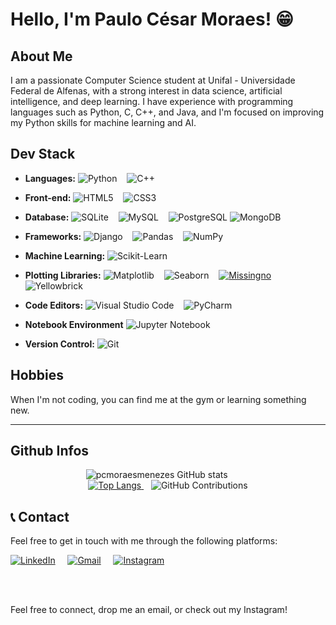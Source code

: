 # Hello, I'm Paulo César Moraes! 😁

## About Me

I am a passionate Computer Science student at Unifal - Universidade Federal de Alfenas, with a strong interest in data science, artificial intelligence, and deep learning. I have experience with programming languages such as Python, C, C++, and Java, and I'm focused on improving my Python skills for machine learning and AI.

## Dev Stack

- **Languages:**
  ![Python](https://img.shields.io/badge/Python-14354C?style=for-the-badge&logo=python&logoColor=white)
  &nbsp;&nbsp;
  ![C++](https://img.shields.io/badge/C++-00599C?style=for-the-badge&logo=c%2B%2B&logoColor=white)
  &nbsp;&nbsp;

- **Front-end:**
  ![HTML5](https://img.shields.io/badge/HTML5-E34F26?style=for-the-badge&logo=html5&logoColor=white)
  &nbsp;&nbsp;
  ![CSS3](https://img.shields.io/badge/CSS3-1572B6?style=for-the-badge&logo=css3&logoColor=white)
  &nbsp;&nbsp;

- **Database:**
  ![SQLite](https://img.shields.io/badge/SQLite-003B57?style=for-the-badge&logo=sqlite&logoColor=white)
  &nbsp;&nbsp;
  ![MySQL](https://img.shields.io/badge/MySQL-4479A1?style=for-the-badge&logo=mysql&logoColor=white)
  &nbsp;&nbsp;
  ![PostgreSQL](https://img.shields.io/badge/PostgreSQL-336791?style=for-the-badge&logo=postgresql&logoColor=white)
  ![MongoDB](https://img.shields.io/badge/MongoDB-%234ea94b.svg?style=for-the-badge&logo=mongodb&logoColor=white)
  &nbsp;&nbsp;

  
- **Frameworks:**
  ![Django](https://img.shields.io/badge/Django-092E20?style=for-the-badge&logo=django&logoColor=white)
  &nbsp;&nbsp;
  ![Pandas](https://img.shields.io/badge/Pandas-150458?style=for-the-badge&logo=pandas&logoColor=white)
  &nbsp;&nbsp;
  ![NumPy](https://img.shields.io/badge/NumPy-013243?style=for-the-badge&logo=numpy&logoColor=white)

- **Machine Learning:**
  ![Scikit-Learn](https://img.shields.io/badge/Scikit--Learn-F7931E?style=for-the-badge&logo=scikit-learn&logoColor=white)


- **Plotting Libraries:**
  ![Matplotlib](https://img.shields.io/badge/Matplotlib-377EB8?style=for-the-badge&logo=matplotlib&logoColor=white)
  &nbsp;&nbsp;
  ![Seaborn](https://img.shields.io/badge/Seaborn-292734?style=for-the-badge&logo=seaborn&logoColor=white)
  &nbsp;&nbsp;
  [![Missingno](https://img.shields.io/badge/Missingno-000000?style=for-the-badge)](https://github.com/ResidentMario/missingno)
  &nbsp;&nbsp;
  ![Yellowbrick](https://img.shields.io/badge/Yellowbrick-F1B136?style=for-the-badge&logo=yellowbrick&logoColor=white)


  
- **Code Editors:**
  ![Visual Studio Code](https://img.shields.io/badge/VS_Code-007ACC?style=for-the-badge&logo=visual-studio-code&logoColor=white)
  &nbsp;&nbsp;
  ![PyCharm](https://img.shields.io/badge/PyCharm-000000?style=for-the-badge&logo=pycharm&logoColor=white)
  &nbsp;&nbsp;

- **Notebook Environment**
  ![Jupyter Notebook](https://img.shields.io/badge/Jupyter%20Notebook-F37626?style=for-the-badge&logo=jupyter&logoColor=white)

- **Version Control:**
  ![Git](https://img.shields.io/badge/Git-F05032?style=for-the-badge&logo=git&logoColor=white)

## Hobbies

When I'm not coding, you can find me at the gym or learning something new.

---
## Github Infos
<div align="center">
  <div style="display: inline-block; margin-right: 20px;">
    <img src="https://github-readme-stats.vercel.app/api?username=pcmoraesmenezes&show_icons=true&theme=radical" alt="pcmoraesmenezes GitHub stats" />
    &nbsp;&nbsp;&nbsp;
  </div>

  <div style="display: inline-block;">
    <a href="https://github.com/pcmoraesmenezes/github-readme-stats">
      <img src="https://github-readme-stats.vercel.app/api/top-langs/?username=pcmoraesmenezes&layout=compact" alt="Top Langs" />
    </a>
    &nbsp;&nbsp;
    <img src="https://github-readme-streak-stats.herokuapp.com/?user=pcmoraesmenezes&theme=radical" alt="GitHub Contributions" />
  </div>
</div>


## 📞 Contact

Feel free to get in touch with me through the following platforms:

[![LinkedIn](https://img.shields.io/badge/LinkedIn-0077B5?style=for-the-badge&logo=linkedin&logoColor=white)](https://www.linkedin.com/in/paulo-césar-moraes-04181b247/)
&nbsp;&nbsp;&nbsp;
[![Gmail](https://img.shields.io/badge/Gmail-D14836?style=for-the-badge&logo=gmail&logoColor=white)](mailto:paulo.moraes@sou.unifal-mg.edu.br)
&nbsp;&nbsp;&nbsp;
[![Instagram](https://img.shields.io/badge/Instagram-E4405F?style=for-the-badge&logo=instagram&logoColor=white)](https://www.instagram.com/pcmoraesmenezes/)

<br />
<br />

Feel free to connect, drop me an email, or check out my Instagram!

